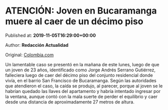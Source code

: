 
# ATENCIÓN: Joven en Bucaramanga muere al caer de un décimo piso

Published at: **2019-11-05T16:29:00+00:00**

Author: **Redacción Actualidad**

Original: [Colombia.com](https://www.colombia.com/actualidad/nacionales/joven-bucaramanga-caida-decimo-piso-246555)

Un lamentable caso se presentó en la mañana de este lunes, luego de que un joven de 23 años, identificado como Jorge Andrés Serrano Gutiérrez, falleciera luego de caer del décimo piso del conjunto residencial donde vivía, en el barrio San Francisco de Bucaramanga.
Según las autoridades que atendieron el caso, la caída se produjo, al parecer, porque al joven se le habrían quedado las llaves del apartamento y habría intentado ingresar por la ventana, aunque contó con la mala suerte de perder el equilibrio y caer desde una distancia de aproximadamente 27 metros de altura.
